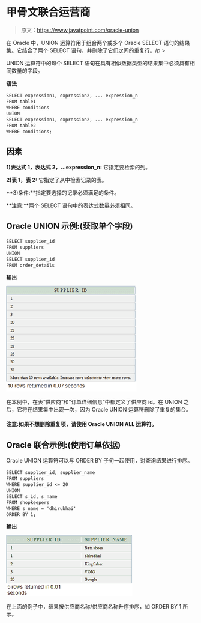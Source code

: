 # 甲骨文联合运营商

> 原文：<https://www.javatpoint.com/oracle-union>

在 Oracle 中，UNION 运算符用于组合两个或多个 Oracle SELECT 语句的结果集。它结合了两个 SELECT 语句，并删除了它们之间的重复行。/p >

UNION 运算符中的每个 SELECT 语句在具有相似数据类型的结果集中必须具有相同数量的字段。

**语法**

```
SELECT expression1, expression2, ... expression_n
FROM table1
WHERE conditions
UNION
SELECT expression1, expression2, ... expression_n
FROM table2
WHERE conditions; 

```

## 因素

**1)表达式 1，表达式 2，...expression_n:** 它指定要检索的列。

**2)表 1，表 2:** 它指定了从中检索记录的表。

**3)条件:**指定要选择的记录必须满足的条件。

**注意:**两个 SELECT 语句中的表达式数量必须相同。

## Oracle UNION 示例:(获取单个字段)

```
SELECT supplier_id
FROM suppliers
UNION
SELECT supplier_id
FROM order_details

```

**输出**

![Oracle Union](img/8af9a92533e75e57de06205b008fae6a.png)

在本例中，在表“供应商”和“订单详细信息”中都定义了供应商 id。在 UNION 之后，它将在结果集中出现一次，因为 Oracle UNION 运算符删除了重复的集合。

#### 注意:如果不想删除重复项，请使用 Oracle UNION ALL 运算符。

## Oracle 联合示例:(使用订单依据)

Oracle UNION 运算符可以与 ORDER BY 子句一起使用，对查询结果进行排序。

```
SELECT supplier_id, supplier_name
FROM suppliers
WHERE supplier_id <= 20
UNION
SELECT s_id, s_name
FROM shopkeepers
WHERE s_name = 'dhirubhai'
ORDER BY 1;

```

**输出**

![Oracle Union 2](img/b3223d06aa16bedbdea22f020458c8c8.png)

在上面的例子中，结果按供应商名称/供应商名称升序排序，如 ORDER BY 1 所示。